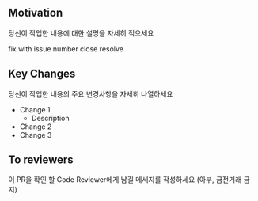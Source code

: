 ## Motivation

당신이 작업한 내용에 대한 설명을 자세히 적으세요

<!-- Choose type of work you do -->

fix with issue number
close
resolve

## Key Changes

당신이 작업한 내용의 주요 변경사항을 자세히 나열하세요

- Change 1
  - Description
- Change 2
- Change 3

## To reviewers

이 PR을 확인 할 Code Reviewer에게 남길 메세지를 작성하세요
(아부, 금전거래 금지)
